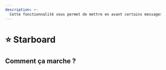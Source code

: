 ```yaml
---
description: >-
  Cette fonctionnalité vous permet de mettre en avant certains messages basés sur les votes de la communauté.
---
```


# ⭐ Starboard

## Comment ça marche ? 